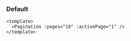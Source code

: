 ### Default

<!--start-code-->

```vue
<template>
  <Pagination :pages="10" :activePage="1" />
</template>
```

<!--end-code-->
